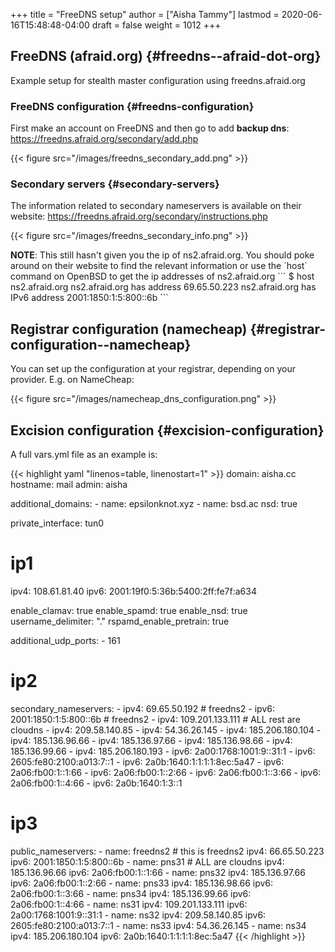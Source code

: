 +++
title = "FreeDNS setup"
author = ["Aisha Tammy"]
lastmod = 2020-06-16T15:48:48-04:00
draft = false
weight = 1012
+++

## FreeDNS (afraid.org) {#freedns--afraid-dot-org}

Example setup for stealth master configuration using freedns.afraid.org


### FreeDNS configuration {#freedns-configuration}

First make an account on FreeDNS and then go to add **backup dns**:<br />
<https://freedns.afraid.org/secondary/add.php>

{{< figure src="/images/freedns_secondary_add.png" >}}


### Secondary servers {#secondary-servers}

The information related to secondary nameservers is available on their website:
<https://freedns.afraid.org/secondary/instructions.php>

{{< figure src="/images/freedns_secondary_info.png" >}}

****NOTE****: This still hasn't given you the ip of ns2.afraid.org. You should poke around on their website to find the relevant information or use the \`host\` command on OpenBSD to get the ip addresses of ns2.afraid.org
\`\`\`
$ host ns2.afraid.org
ns2.afraid.org has address 69.65.50.223
ns2.afraid.org has IPv6 address 2001:1850:1:5:800::6b
\`\`\`


## Registrar configuration (namecheap) {#registrar-configuration--namecheap}

You can set up the configuration at your registrar, depending on your provider.
E.g. on NameCheap:

{{< figure src="/images/namecheap_dns_configuration.png" >}}


## Excision configuration {#excision-configuration}

A full vars.yml file as an example is:

{{< highlight yaml "linenos=table, linenostart=1" >}}
domain: aisha.cc
hostname: mail
admin: aisha

additional_domains:
        - name: epsilonknot.xyz
        - name: bsd.ac
          nsd: true

private_interface: tun0

# ip1
ipv4: 108.61.81.40
ipv6: 2001:19f0:5:36b:5400:2ff:fe7f:a634

enable_clamav: true
enable_spamd: true
enable_nsd: true
username_delimiter: "."
rspamd_enable_pretrain: true

additional_udp_ports:
        - 161

# ip2
secondary_nameservers:
        - ipv4: 69.65.50.192 # freedns2
        - ipv6: 2001:1850:1:5:800::6b # freedns2
        - ipv4: 109.201.133.111 # ALL rest are cloudns
        - ipv4: 209.58.140.85
        - ipv4: 54.36.26.145
        - ipv4: 185.206.180.104
        - ipv4: 185.136.96.66
        - ipv4: 185.136.97.66
        - ipv4: 185.136.98.66
        - ipv4: 185.136.99.66
        - ipv4: 185.206.180.193
        - ipv6: 2a00:1768:1001:9::31:1
        - ipv6: 2605:fe80:2100:a013:7::1
        - ipv6: 2a0b:1640:1:1:1:1:8ec:5a47
        - ipv6: 2a06:fb00:1::1:66
        - ipv6: 2a06:fb00:1::2:66
        - ipv6: 2a06:fb00:1::3:66
        - ipv6: 2a06:fb00:1::4:66
        - ipv6: 2a0b:1640:1:3::1

# ip3
public_nameservers:
        - name: freedns2 # this is freedns2
          ipv4: 66.65.50.223
          ipv6: 2001:1850:1:5:800::6b
        - name: pns31 # ALL are cloudns
          ipv4: 185.136.96.66
          ipv6: 2a06:fb00:1::1:66
        - name: pns32
          ipv4: 185.136.97.66
          ipv6: 2a06:fb00:1::2:66
        - name: pns33
          ipv4: 185.136.98.66
          ipv6: 2a06:fb00:1::3:66
        - name: pns34
          ipv4: 185.136.99.66
          ipv6: 2a06:fb00:1::4:66
        - name: ns31
          ipv4: 109.201.133.111
          ipv6: 2a00:1768:1001:9::31:1
        - name: ns32
          ipv4: 209.58.140.85
          ipv6: 2605:fe80:2100:a013:7::1
        - name: ns33
          ipv4: 54.36.26.145
        - name: ns34
          ipv4: 185.206.180.104
          ipv6: 2a0b:1640:1:1:1:1:8ec:5a47
{{< /highlight >}}
